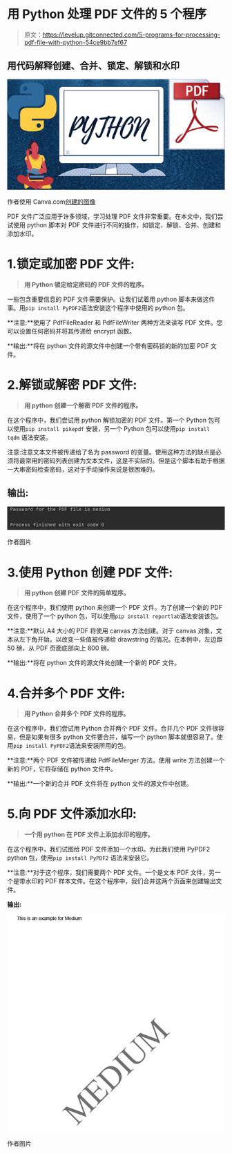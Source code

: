 # 用 Python 处理 PDF 文件的 5 个程序

> 原文：<https://levelup.gitconnected.com/5-programs-for-processing-pdf-file-with-python-54ce9bb7ef67>

## 用代码解释创建、合并、锁定、解锁和水印

![](img/3943111dca14235fc2ea5354b1398108.png)

作者使用 Canva.com[创建的图像](http://Canva.com)

PDF 文件广泛应用于许多领域，学习处理 PDF 文件非常重要。在本文中，我们尝试使用 python 脚本对 PDF 文件进行不同的操作，如锁定、解锁、合并、创建和添加水印。

# 1.锁定或加密 PDF 文件:

> **用 Python 锁定给定密码的 PDF 文件的程序。**

一些包含重要信息的 PDF 文件需要保护。让我们试着用 python 脚本来做这件事。用`pip install PyPDF2`语法安装这个程序中使用的 python 包。

**注意:**使用了 PdfFileReader 和 PdfFileWriter 两种方法来读写 PDF 文件。您可以设置任何密码并将其传递给 encrypt 函数。

**输出:**将在 python 文件的源文件中创建一个带有密码锁的新的加密 PDF 文件。

# 2.解锁或解密 PDF 文件:

> **用 python 创建一个解密 PDF 文件的程序。**

在这个程序中，我们尝试用 python 解锁加密的 PDF 文件。第一个 Python 包可以使用`pip install pikepdf` 安装，另一个 Python 包可以使用`pip install tqdm` 语法安装。

注意:注意文本文件被传递给了名为 password 的变量。使用这种方法的缺点是必须将最常用的密码列表创建为文本文件，这是不实际的。但是这个脚本有助于根据一大串密码检查密码，这对于手动操作来说是很困难的。

## 输出:

![](img/fd72a85e6710ccf95778122aa9236f1b.png)

作者图片

# 3.使用 Python 创建 PDF 文件:

> **用 python 创建 PDF 文件的简单程序。**

在这个程序中，我们使用 python 来创建一个 PDF 文件。为了创建一个新的 PDF 文件，使用了一个 python 包，可以使用`pip install reportlab`语法安装该包。

**注意:**默认 A4 大小的 PDF 将使用 canvas 方法创建。对于 canvas 对象，文本从左下角开始，以改变一些值被传递给 drawstring 的情况。在本例中，左边距 50 磅，从 PDF 页面底部向上 800 磅。

**输出:**将在 python 文件的源文件处创建一个新的 PDF 文件。

# 4.合并多个 PDF 文件:

> **用 Python 合并多个 PDF 文件的程序。**

在这个程序中，我们尝试用 Python 合并两个 PDF 文件。合并几个 PDF 文件很容易，但是如果有很多 python 文件要合并，编写一个 python 脚本就很容易了。使用`pip install PyPDF2`语法来安装所用的包。

**注意:**两个 PDF 文件被传递给 PdfFileMerger 方法。使用 write 方法创建一个新的 PDF，它将存储在 python 文件中。

**输出:**一个新的合并 PDF 文件将在 python 文件的源文件中创建。

# 5.向 PDF 文件添加水印:

> **一个用 python 在 PDF 文件上添加水印的程序。**

在这个程序中，我们试图给 PDF 文件添加一个水印。为此我们使用 PyPDF2 python 包，使用`pip install PyPDF2` 语法来安装它。

**注意:**对于这个程序，我们需要两个 PDF 文件。一个是文本 PDF 文件，另一个是带水印的 PDF 样本文件。在这个程序中，我们合并这两个页面来创建输出文件。

**输出:**

![](img/25baa7d23cd5919b53f0f24b65b3e8fa.png)

作者图片